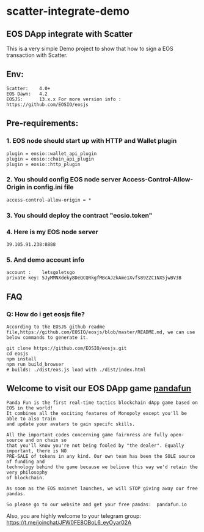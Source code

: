 # scatter-integrate-demo

## EOS DApp integrate with Scatter



This is a very simple Demo project to show that how to sign a EOS transaction with Scatter.


## Env:
	Scatter: 	4.0+
	EOS Dawn: 	4.2
	EOSJS:  	13.x.x For more version info : https://github.com/EOSIO/eosjs


## Pre-requirements:

### 1. EOS node should start up with HTTP and Wallet plugin

	plugin = eosio::wallet_api_plugin
	plugin = eosio::chain_api_plugin
	plugin = eosio::http_plugin

### 2. You should config EOS node server Access-Control-Allow-Origin in config.ini file
	
	access-control-allow-origin = *

### 3. You should deploy the contract "eosio.token"

### 4. Here is my EOS node server
	39.105.91.238:8888

### 5. And demo account info
	account :	 letsgoletsgo
	private key: 5JyMMNXdeky8DeQCQRkgfMBcAJ2kAme1Xvfs89ZZC1NX5jwBV3B


## FAQ
### Q: How do i get eosjs file?
    According to the EOSJS github readme file,https://github.com/EOSIO/eosjs/blob/master/README.md, we can use below commands to generate it.
    
    git clone https://github.com/EOSIO/eosjs.git
    cd eosjs
    npm install
    npm run build_browser
    # builds: ./dist/eos.js load with ./dist/index.html
    
## Welcome to visit our EOS DApp game <a href="http://www.pandafun.io">pandafun</a>
    
    Panda Fun is the first real-time tactics blockchain dApp game based on EOS in the world! 
    It combines all the exciting features of Monopoly except you'll be able to also train
    and update your avatars to gain specifc skills. 
    
    All the important codes concerning game fairnress are fully open-source and on chain so
    that you'll know you're not being fooled by "the dealer". Equally important, there is NO
    PRE-SALE of tokens in any kind. Our own team has been the SOLE source of funding and 
    technology behind the game because we believe this way we'd retain the very philosophy 
    of blockchain. 

    As soon as the EOS mainnet launches, we will STOP giving away our free pandas. 

    So please go to our website and get your free pandas:  pandafun.io 

Also, you are highly welcome to your telegram group: https://t.me/joinchat/JFW0FE8OBoL6_eyOyar02A


